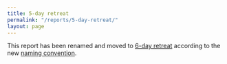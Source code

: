 ```yaml
---
title: 5-day retreat
permalink: "/reports/5-day-retreat/"
layout: page
---
```


This report has been renamed and moved to [6-day retreat](/reports/6-day) according to the new [naming convention](/reports#naming-convention).
